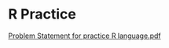 # R Practice 

[Problem Statement for practice R language.pdf](https://github.com/the-zoomeee/R-Practice-/files/15001441/Problem.Statement.for.practice.R.language.pdf)
